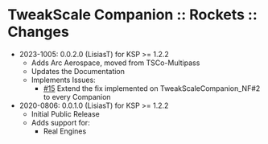 # TweakScale Companion :: Rockets :: Changes

* 2023-1005: 0.0.2.0 (LisiasT) for KSP >= 1.2.2
	+ Adds Arc Aerospace, moved from TSCo-Multipass
	+ Updates the Documentation
	+ Implements Issues:
		- [#15](https://github.com/TweakScale/Companion/issues/15) Extend the fix implemented on TweakScaleCompanion_NF#2 to every Companion
* 2020-0806: 0.0.1.0 (LisiasT) for KSP >= 1.2.2
	+ Initial Public Release
	+ Adds support for:
		- Real Engines
